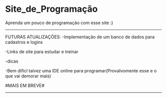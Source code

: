 # Site_de_Programação
Aprenda um pouco de programação com esse site :)

******************************************************************************
FUTURAS ATUALIZAÇÕES:
-Implementação de um banco de dados para cadastros e logins

-Links de site para estudar e treinar 

-dicas

-Bem dificl talvez uma IDE online para programar(Provalvomente esse e o que vai demorar mais)


#MAIS EM BREVE#

*******************************************************************************
